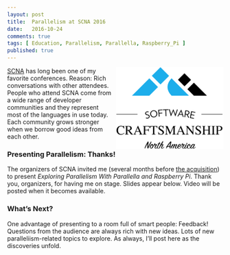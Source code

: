 ```yaml
---
layout: post
title:  Parallelism at SCNA 2016
date:   2016-10-24
comments: true
tags: [ Education, Parallelism, Parallella, Raspberry_Pi ]
published: true
---
```


<img src="/images/scna-2016.png" width="250" align="right" style="margin-left:10px;" alt="Concurrency vs Parallelism" title="Concurrency vs Parallelism">

[SCNA](http://scna.softwarecraftsmanship.com/) has long been one of my favorite conferences. Reason: Rich conversations with other attendees. People who attend SCNA come from a wide range of developer communities and they represent most of the languages in use today. Each community grows stronger when we borrow good ideas from each other.

<!--more-->

### Presenting Parallelism: Thanks!

The organizers of SCNA invited me (several months before [the acquisition](/blog/2016/09/12/8th-light-acquires-wisdomgroup/)) to present _Exploring Parallelism With Parallella and Raspberry Pi_. Thank you, organizers, for having me on stage. Slides appear below. Video will be posted when it becomes available.

<center>
<script async class="speakerdeck-embed" data-id="3b23fb578b3a4912bee2924314034b1f" data-ratio="1.77777777777778" src="//speakerdeck.com/assets/embed.js"></script>
</center>

### What’s Next?

One advantage of presenting to a room full of smart people: Feedback! Questions from the audience are always rich with new ideas. Lots of new paralleliism-related topics to explore. As always, I’ll post here as the discoveries unfold.

